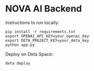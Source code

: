 # NOVA AI Backend
Instructions to run locally:
```
pip install -r requirements.txt
export OPENAI_API_KEY=your_openai_key
export DETA_PROJECT_KEY=your_deta_key
python app.py
```
Deploy on Deta Space:
```
deta deploy
```
